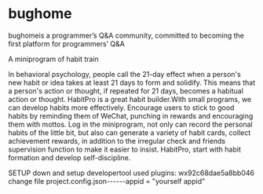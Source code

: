 # bughome

bughomeis a programmer’s Q&A community, committed to becoming the first platform for programmers’ Q&A

A miniprogram of habit train

In behavioral psychology, people call the 21-day effect when a person's new habit or idea takes at least 21 days to form and solidify.
This means that a person's action or thought, if repeated for 21 days, becomes a habitual action or thought.
HabitPro is a great habit builder.With small programs, we can develop habits more effectively.
Encourage users to stick to good habits by reminding them of WeChat, punching in rewards and encouraging them with mottos.
Log in the miniprogram, not only can record the personal habits of the little bit, but also can generate a variety of habit cards, collect achievement rewards, in addition to the irregular check and friends supervision function to make it easier to insist.
HabitPro, start with habit formation and develop self-discipline.

SETUP
down and setup developertool
used plugins: wx92c68dae5a8bb046
change file project.config.json------appid = "yourself appid"
